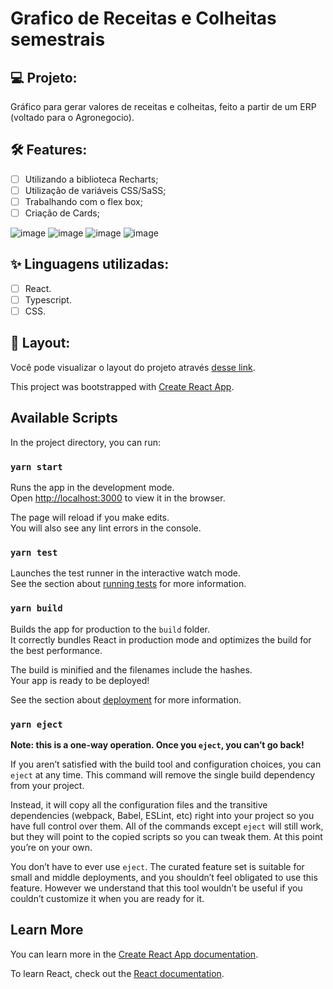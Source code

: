 # Grafico de Receitas e Colheitas semestrais

## 💻 Projeto:

Gráfico para gerar valores de receitas e colheitas, feito a partir de um ERP (voltado para o Agronegocio).

## :hammer_and_wrench: Features:

-   [ ] Utilizando a biblioteca Recharts;
-   [ ] Utilização de variáveis CSS/SaSS;
-   [ ] Trabalhando com o flex box;
-   [ ] Criação de Cards;

![image](https://user-images.githubusercontent.com/104083691/215515773-011612bb-bfe9-480c-994c-8f68c947eeab.png)
![image](https://user-images.githubusercontent.com/104083691/208946293-be6556e3-cb1d-41ea-881b-8ac70419806d.png)
![image](https://user-images.githubusercontent.com/104083691/208946361-4565941c-f2d1-4668-834e-b02e558690e6.png)
![image](https://user-images.githubusercontent.com/104083691/208946396-e2ff1e28-09e6-44a1-8ccd-4cfb5f6a9df3.png)


## ✨ Linguagens utilizadas:

-   [ ] React.
-   [ ] Typescript.
-   [ ] CSS.

## 🔖 Layout:

Você pode visualizar o layout do projeto através [desse link]().

This project was bootstrapped with [Create React App](https://github.com/facebook/create-react-app).

## Available Scripts

In the project directory, you can run:

### `yarn start`

Runs the app in the development mode.\
Open [http://localhost:3000](http://localhost:3000) to view it in the browser.

The page will reload if you make edits.\
You will also see any lint errors in the console.

### `yarn test`

Launches the test runner in the interactive watch mode.\
See the section about [running tests](https://facebook.github.io/create-react-app/docs/running-tests) for more information.

### `yarn build`

Builds the app for production to the `build` folder.\
It correctly bundles React in production mode and optimizes the build for the best performance.

The build is minified and the filenames include the hashes.\
Your app is ready to be deployed!

See the section about [deployment](https://facebook.github.io/create-react-app/docs/deployment) for more information.

### `yarn eject`

**Note: this is a one-way operation. Once you `eject`, you can’t go back!**

If you aren’t satisfied with the build tool and configuration choices, you can `eject` at any time. This command will remove the single build dependency from your project.

Instead, it will copy all the configuration files and the transitive dependencies (webpack, Babel, ESLint, etc) right into your project so you have full control over them. All of the commands except `eject` will still work, but they will point to the copied scripts so you can tweak them. At this point you’re on your own.

You don’t have to ever use `eject`. The curated feature set is suitable for small and middle deployments, and you shouldn’t feel obligated to use this feature. However we understand that this tool wouldn’t be useful if you couldn’t customize it when you are ready for it.

## Learn More

You can learn more in the [Create React App documentation](https://facebook.github.io/create-react-app/docs/getting-started).

To learn React, check out the [React documentation](https://reactjs.org/).
